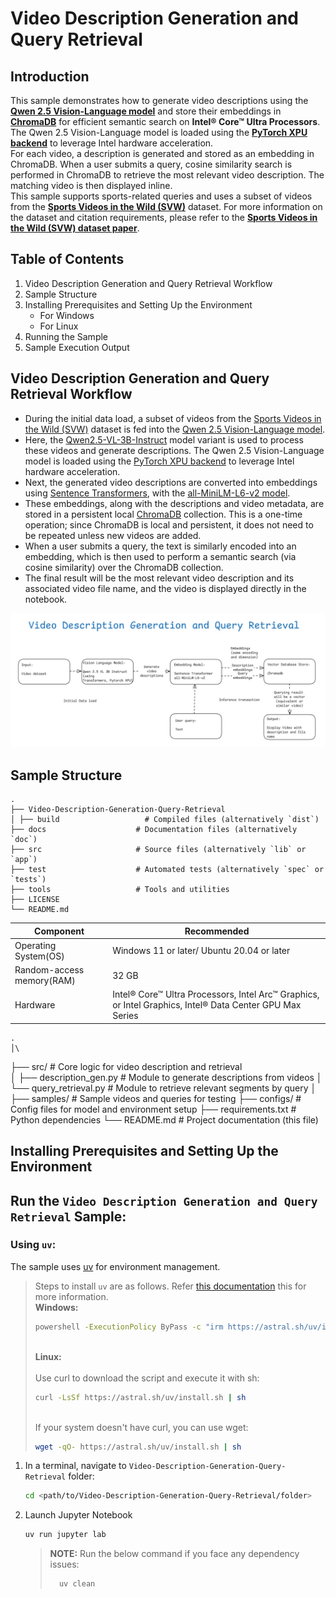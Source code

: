 # Video Description Generation and Query Retrieval
## Introduction
This sample demonstrates how to generate video descriptions using the [**Qwen 2.5 Vision-Language model**](https://github.com/QwenLM/Qwen2.5-VL) and store their embeddings in [**ChromaDB**](https://www.trychroma.com/) for efficient semantic search on **Intel® Core™ Ultra Processors**. The Qwen 2.5 Vision-Language model is loaded using the [**PyTorch XPU backend**](https://docs.pytorch.org/docs/stable/notes/get_start_xpu.html) to leverage Intel hardware acceleration.\
For each video, a description is generated and stored as an embedding in ChromaDB. When a user submits a query, cosine similarity search is performed in ChromaDB to retrieve the most relevant video description. The matching video is then displayed inline.\
This sample supports sports-related queries and uses a subset of videos from the [**Sports Videos in the Wild (SVW)**](https://cvlab.cse.msu.edu/project-svw.html) dataset. For more information on the dataset and citation requirements, please refer to the [**Sports Videos in the Wild (SVW) dataset paper**](https://cvlab.cse.msu.edu/project-svw.html#:~:text=SVW%20Download,Bibtex%20%7C%20PDF).

## Table of Contents
1. Video Description Generation and Query Retrieval Workflow
2. Sample Structure
3. Installing Prerequisites and Setting Up the Environment
   - For Windows
   - For Linux
4. Running the Sample
5. Sample Execution Output

## Video Description Generation and Query Retrieval Workflow
- During the initial data load, a subset of videos from the [Sports Videos in the Wild (SVW)](https://cvlab.cse.msu.edu/project-svw.html) dataset is fed into the [Qwen 2.5 Vision-Language model](https://github.com/QwenLM/Qwen2.5-VL).
- Here, the [Qwen2.5-VL-3B-Instruct](https://huggingface.co/Qwen/Qwen2.5-VL-3B-Instruct) model variant is used to process these videos and generate descriptions. The Qwen 2.5 Vision-Language model is loaded using the [PyTorch XPU backend](https://docs.pytorch.org/docs/stable/notes/get_start_xpu.html) to leverage Intel hardware acceleration.
- Next, the generated video descriptions are converted into embeddings using [Sentence Transformers](https://sbert.net/), with the [all-MiniLM-L6-v2 model](https://huggingface.co/sentence-transformers/all-MiniLM-L6-v2).
- These embeddings, along with the descriptions and video metadata, are stored in a persistent local [ChromaDB](https://www.trychroma.com/) collection. This is a one-time operation; since ChromaDB is local and persistent, it does not need to be repeated unless new videos are added.
- When a user submits a query, the text is similarly encoded into an embedding, which is then used to perform a semantic search (via cosine similarity) over the ChromaDB collection.
- The final result will be the most relevant video description and its associated video file name, and the video is displayed directly in the notebook.

![How it works](./assets/Video_description_generation_and_query_retrieval_workflow.jpg)

## Sample Structure

    .
    ├── Video-Description-Generation-Query-Retrieval
    │ ├── build                   # Compiled files (alternatively `dist`)
    ├── docs                    # Documentation files (alternatively `doc`)
    ├── src                     # Source files (alternatively `lib` or `app`)
    ├── test                    # Automated tests (alternatively `spec` or `tests`)
    ├── tools                   # Tools and utilities
    ├── LICENSE
    └── README.md

| Component      | Recommended                                             |
| -------------- | ------------------------------------------------------- |
| Operating System(OS)             | Windows 11 or later/ Ubuntu 20.04 or later                    |
| Random-access memory(RAM)          | 32 GB                                                   |
| Hardware | Intel® Core™ Ultra Processors, Intel Arc™ Graphics, or Intel Graphics, Intel® Data Center GPU Max Series |



    .
    │\
├── src/ # Core logic for video description and retrieval\
│ ├── description_gen.py # Module to generate descriptions from videos
│ └── query_retrieval.py # Module to retrieve relevant segments by query
│
├── samples/ # Sample videos and queries for testing
├── configs/ # Config files for model and environment setup
├── requirements.txt # Python dependencies
└── README.md # Project documentation (this file)

## Installing Prerequisites and Setting Up the Environment


## Run the `Video Description Generation and Query Retrieval` Sample:

### Using `uv`:
The sample uses [uv](https://docs.astral.sh/uv/) for environment management. 
> Steps to install `uv` are as follows. Refer [this documentation](https://docs.astral.sh/uv/getting-started/installation/) this for more information.
> </br> **Windows:** </br>
> ```bash
> powershell -ExecutionPolicy ByPass -c "irm https://astral.sh/uv/install.ps1 | iex"
> ```
> 
> </br> **Linux:** </br>
> </br> Use curl to download the script and execute it with sh:
> ```bash
> curl -LsSf https://astral.sh/uv/install.sh | sh
> ```
>
> </br> If your system doesn't have curl, you can use wget:
> ```bash
> wget -qO- https://astral.sh/uv/install.sh | sh
> ```
   
1. In a terminal, navigate to `Video-Description-Generation-Query-Retrieval` folder:
   ```bash
   cd <path/to/Video-Description-Generation-Query-Retrieval/folder>
   ```
   
2. Launch Jupyter Notebook

   ```bash
   uv run jupyter lab
   ```
   > **NOTE:** Run the below command if you face any dependency issues:
   > ```bash
   >   uv clean
   > ```
